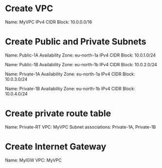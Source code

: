# Create VPC

Name: MyVPC
IPv4 CIDR Block: 10.0.0.0/16

# Create Public and Private Subnets

Name: Public-1A
Availability Zone: eu-north-1a
IPv4 CIDR Block: 10.0.1.0/24

Name: Public-1B
Availability Zone: eu-north-1b
IPv4 CIDR Block: 10.0.2.0/24

Name: Private-1A
Availability Zone: eu-north-1a
IPv4 CIDR Block: 10.0.3.0/24

Name: Private-1B
Availability Zone: eu-north-1b
IPv4 CIDR Block: 10.0.4.0/24

# Create private route table

Name: Private-RT
VPC: MyVPC
Subnet associations: Private-1A, Private-1B

# Create Internet Gateway

Name: MyIGW
VPC: MyVPC

